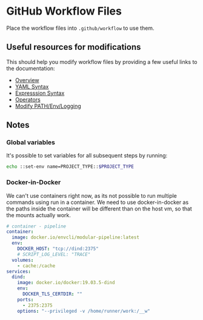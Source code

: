 # GitHub Workflow Files

Place the workflow files into `.github/workflow` to use them.

## Useful resources for modifications

This should help you modify workflow files by providing a few useful links to the documentation:

- [Overview](https://help.github.com/en/actions/automating-your-workflow-with-github-actions/configuring-workflows)
- [YAML Syntax](https://help.github.com/en/actions/automating-your-workflow-with-github-actions/workflow-syntax-for-github-actions)
- [Expresssion Syntax](https://help.github.com/en/actions/automating-your-workflow-with-github-actions/contexts-and-expression-syntax-for-github-actions)
- [Operators](https://help.github.com/en/actions/automating-your-workflow-with-github-actions/contexts-and-expression-syntax-for-github-actions#operators)
- [Modify PATH/Env/Logging](https://help.github.com/en/actions/automating-your-workflow-with-github-actions/development-tools-for-github-actions)

## Notes

### Global variables

It's possible to set variables for all subsequent steps by running:

```bash
echo ::set-env name=PROJECT_TYPE::$PROJECT_TYPE
```

### Docker-in-Docker

We can't use containers right now, as its not possible to run multiple commands using run in a container.
We need to use docker-in-docker as the paths inside the container will be different than on the host vm, so that the mounts actually work.

```yaml
# container - pipeline
container:
  image: docker.io/envcli/modular-pipeline:latest
  env:
    DOCKER_HOST: "tcp://dind:2375"
    # SCRIPT_LOG_LEVEL: "TRACE"
  volumes:
    - cache:/cache
services:
  dind:
    image: docker.io/docker:19.03.5-dind
    env:
      DOCKER_TLS_CERTDIR: ""
    ports:
      - 2375:2375
    options: "--privileged -v /home/runner/work:/__w"
```

